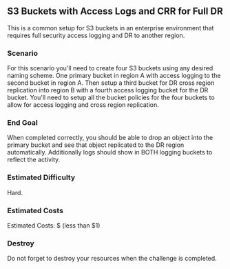 ## S3 Buckets with Access Logs and CRR for Full DR

This is a common setup for S3 buckets in an enterprise environment that requires full security access logging and DR to another region.

### Scenario

For this scenario you'll need to create four S3 buckets using any desired naming scheme.  One primary bucket in region A with access logging to the second bucket in region A.  Then setup a third bucket for DR cross region replication into region B with a fourth access logging bucket for the DR bucket.  You'll need to setup all the bucket policies for the four buckets to allow for access logging and cross region replication.

### End Goal

When completed correctly, you should be able to drop an object into the primary bucket and see that object replicated to the DR region automatically.  Additionally logs should show in BOTH logging buckets to reflect the activity.

### Estimated Difficulty

Hard.

### Estimated Costs

Estimated Costs: $ (less than $1) 

### Destroy

Do not forget to destroy your resources when the challenge is completed.

